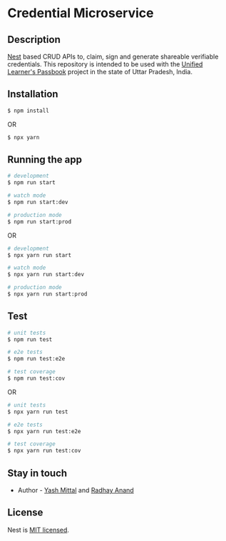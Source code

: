# Credential Microservice

## Description

[Nest](https://github.com/nestjs/nest) based  CRUD APIs to, claim, sign and generate shareable verifiable credentials. This repository is intended to be used with the [Unified Learner's Passbook](http://github.com/Unified-Learners-Passbook) project in the state of Uttar Pradesh, India.

## Installation

```bash
$ npm install
```

OR

```bash
$ npx yarn
```

## Running the app

```bash
# development
$ npm run start

# watch mode
$ npm run start:dev

# production mode
$ npm run start:prod
```

OR

```bash
# development
$ npx yarn run start

# watch mode
$ npx yarn run start:dev

# production mode
$ npx yarn run start:prod
```


## Test

```bash
# unit tests
$ npm run test

# e2e tests
$ npm run test:e2e

# test coverage
$ npm run test:cov
```

OR

```bash
# unit tests
$ npx yarn run test

# e2e tests
$ npx yarn run test:e2e

# test coverage
$ npx yarn run test:cov
```

## Stay in touch

- Author - [Yash Mittal](https://github.com/techsavvyash) and [Radhay Anand](https://github.com/radhay-1199)

## License

Nest is [MIT licensed](LICENSE).
